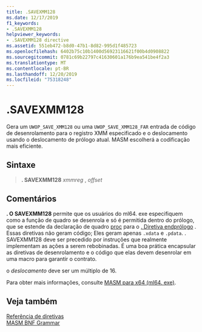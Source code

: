 ```yaml
---
title: .SAVEXMM128
ms.date: 12/17/2019
f1_keywords:
- .SAVEXMM128
helpviewer_keywords:
- .SAVEXMM128 directive
ms.assetid: 551eb472-b8d0-47b1-8d82-995d1f485723
ms.openlocfilehash: 6402b75c10b1400d56923116621f00b4d0908822
ms.sourcegitcommit: 0781c69b22797c41630601a176b9ea541be4f2a3
ms.translationtype: MT
ms.contentlocale: pt-BR
ms.lasthandoff: 12/20/2019
ms.locfileid: "75318248"
---
```

# <a name="savexmm128"></a>.SAVEXMM128

Gera um `UWOP_SAVE_XMM128` ou uma `UWOP_SAVE_XMM128_FAR` entrada de código de desenrolamento para o registro XMM especificado e o deslocamento usando o deslocamento de prólogo atual. MASM escolherá a codificação mais eficiente.

## <a name="syntax"></a>Sintaxe

> **. SAVEXMM128** *xmmreg* , *offset*

## <a name="remarks"></a>Comentários

**. O SAVEXMM128** permite que os usuários do ml64. exe especifiquem como a função de quadro se desenrola e só é permitida dentro do prólogo, que se estende da declaração de quadro [proc](proc.md) para o [. Diretiva endprólogo](dot-endprolog.md) . Essas diretivas não geram código; Eles geram apenas `.xdata` e `.pdata`. . SAVEXMM128 deve ser precedido por instruções que realmente implementam as ações a serem rebobinadas. É uma boa prática encapsular as diretivas de desenrolamento e o código que elas devem desenrolar em uma macro para garantir o contrato.

o *deslocamento* deve ser um múltiplo de 16.

Para obter mais informações, consulte [MASM para x64 (ml64. exe)](masm-for-x64-ml64-exe.md).

## <a name="see-also"></a>Veja também

[Referência de diretivas](directives-reference.md)\
[MASM BNF Grammar](masm-bnf-grammar.md)
